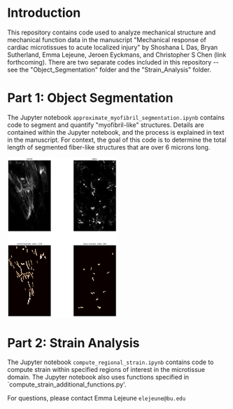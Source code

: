 # Introduction
This repository contains code used to analyze mechanical structure and mechanical function data in the manuscript "Mechanical response of cardiac microtissues to acute localized injury" by Shoshana L Das, Bryan Sutherland, Emma Lejeune, Jeroen Eyckmans, and Christopher S Chen (link forthcoming). There are two separate codes included in this repository -- see the "Object_Segmentation" folder and the "Strain_Analysis" folder. 

# Part 1: Object Segmentation
The Jupyter notebook `approximate_myofibril_segmentation.ipynb` contains code to segment and quantify "myofibril-like" structures. Details are contained within the Jupyter notebook, and the process is explained in text in the manuscript. For context, the goal of this code is to determine the total length of segmented fiber-like structures that are over 6 microns long. 

<img src="https://github.com/elejeune11/Das-manuscript-2022/blob/main/Object_Segmentation/segmentation_example.png" width="250"/>


# Part 2: Strain Analysis
The Jupyter notebook `compute_regional_strain.ipynb` contains code to compute strain within specified regions of interest in the microtissue domain. The Jupyter notebook also uses functions specified in `compute_strain_additional_functions.py'. 


For questions, please contact Emma Lejeune `elejeune@bu.edu`
